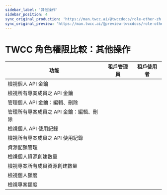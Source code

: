 ```yaml
---
sidebar_label: '其他操作'
sidebar_position: 4
sync_original_production: 'https://man.twcc.ai/@twccdocs/role-other-zh' 
sync_original_preview: 'https://man.twcc.ai/@preview-twccdocs/role-other-zh' 
---
```



# TWCC 角色權限比較：其他操作


| 功能 | 租戶管理員 | 租戶使用者 |
| -------- | -------- | -------- |
|檢視個人 API 金鑰|<i class="fa fa-check" aria-hidden="true"></i>|<i class="fa fa-check" aria-hidden="true"></i>|
|檢視所有專案成員之 API 金鑰|<i class="fa fa-times" aria-hidden="true"></i>|<i class="fa fa-times" aria-hidden="true"></i>|
|管理個人 API 金鑰：編輯、刪除|<i class="fa fa-check" aria-hidden="true"></i>|<i class="fa fa-check" aria-hidden="true"></i>|
|管理所有專案成員之 API 金鑰：編輯、刪除|<i class="fa fa-times" aria-hidden="true"></i>|<i class="fa fa-times" aria-hidden="true"></i>|
|檢視個人 API 使用紀錄|<i class="fa fa-check" aria-hidden="true"></i>|<i class="fa fa-check" aria-hidden="true"></i>|
|檢視所有專案成員之 API 使用紀錄|<i class="fa fa-check" aria-hidden="true"></i>|<i class="fa fa-times" aria-hidden="true"></i>|
|資源配額管理|<i class="fa fa-check" aria-hidden="true"></i>|<i class="fa fa-times" aria-hidden="true"></i>|
|檢視個人資源創建數量|<i class="fa fa-check" aria-hidden="true"></i>|<i class="fa fa-check" aria-hidden="true"></i>|
|檢視專案所有成員資源創建數量|<i class="fa fa-check" aria-hidden="true"></i>|<i class="fa fa-times" aria-hidden="true"></i>|
|檢視個人額度|<i class="fa fa-check" aria-hidden="true"></i>|<i class="fa fa-check" aria-hidden="true"></i>|
|檢視專案額度|<i class="fa fa-check" aria-hidden="true"></i>|<i class="fa fa-times" aria-hidden="true"></i>|


